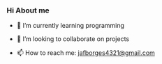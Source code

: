 ### Hi About me







- 🌱 I’m currently learning programming
- 👯 I’m looking to collaborate on projects
  
  
- 📫 How to reach me: jafborges4321@gmail.com
  
  

